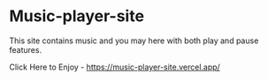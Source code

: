 # Music-player-site
This site contains music and you may here with both play and pause features.

Click Here to Enjoy - https://music-player-site.vercel.app/

